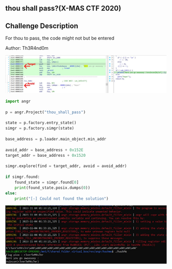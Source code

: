 ## thou shall pass?(X-MAS CTF 2020)

## Challenge Description

For thou to pass, the code might not but be entered

Author: Th3R4nd0m

<img src="target.jpg">

```python
import angr

p = angr.Project("thou_shall_pass")

state = p.factory.entry_state()
simgr = p.factory.simgr(state)

base_address = p.loader.main_object.min_addr

avoid_addr = base_address + 0x152E
target_addr = base_address + 0x1520

simgr.explore(find = target_addr, avoid = avoid_addr)

if simgr.found:
    found_state = simgr.found[0]
    print(found_state.posix.dumps(0))
else:
    print("[-] Could not found the solution")
```

<img src="result.jpg">
